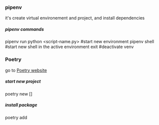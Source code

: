 ### pipenv
it's create virtual environement and project,
and install dependencies

##### pipenv commands
pipenv run python <script-name.py> #start new environment
pipenv shell #start new shell in the active environment
exit #deactivate venv


### Poetry
go to [Poetry website](https://python-poetry.org/)

##### start new project
poetry new [<projectname>]

##### install package
poetry add <package-name> 

#####


